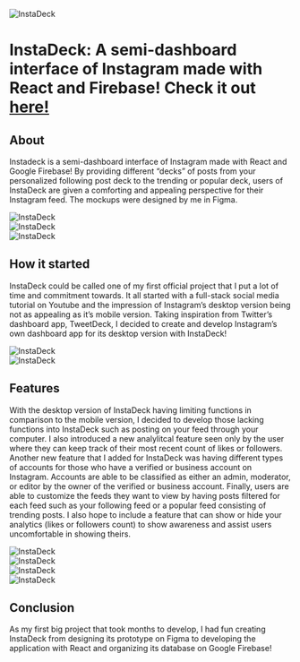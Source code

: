 ![InstaDeck](https://github.com/juliuscecilia33/InstaDeck/blob/main/src/components/images/PreviewPage.png)
# InstaDeck: A semi-dashboard interface of Instagram made with React and Firebase! Check it out [here!](https://instadeck.netlify.app)

## About 
<p>Instadeck is a semi-dashboard interface of Instagram made with React and Google Firebase! By providing different “decks” of posts from your personalized following post deck to the trending or popular deck, users of InstaDeck are given a comforting and appealing perspective for their Instagram feed. The mockups were designed by me in Figma.</p>

![InstaDeck](https://github.com/juliuscecilia33/instadeck/blob/main/src/components/images/PagesPNG.jpg)
<br />
![InstaDeck](https://github.com/juliuscecilia33/InstaDeck/blob/main/src/components/images/RealHomePage.png)
<br />
![InstaDeck](https://github.com/juliuscecilia33/instadeck/blob/main/src/components/images/Pages%203%20Vertical.png)
<br />

## How it started
<p>InstaDeck could be called one of my first official project that I put a lot of time and commitment towards. It all started with a full-stack social media tutorial on Youtube and the impression of Instagram’s desktop version being not as appealing as it’s mobile version. Taking inspiration from Twitter’s dashboard app, TweetDeck, I decided to create and develop Instagram’s own dashboard app for its desktop version with InstaDeck! </p>

![InstaDeck](https://github.com/juliuscecilia33/instadeck/blob/main/src/components/images/Page1.jpg)
<br />
![InstaDeck](https://github.com/juliuscecilia33/instadeck/blob/main/src/components/images/Page1DarkMode.jpg)
<br />

## Features
<p>With the desktop version of InstaDeck having limiting functions in comparison to the mobile version, I decided to develop those lacking functions into InstaDeck such as posting on your feed through your computer. I also introduced a new analylitcal feature seen only by the user where they can keep track of their most recent count of likes or followers. Another new feature that I added for InstaDeck was having different types of accounts for those who have a verified or business account on Instagram. Accounts are able to be classified as either an admin, moderator, or editor by the owner of the verified or business account. Finally, users are able to customize the feeds they want to view by having posts filtered for each feed such as your following feed or a popular feed consisting of trending posts. I also hope to include a feature that can show or hide your analytics (likes or followers count) to show awareness and assist users uncomfortable in showing theirs. </p>

![InstaDeck](https://github.com/juliuscecilia33/instadeck/blob/main/src/components/images/Page2.jpg)
<br />
![InstaDeck](https://github.com/juliuscecilia33/instadeck/blob/main/src/components/images/Page2DarkMode.jpg)
<br />
![InstaDeck](https://github.com/juliuscecilia33/instadeck/blob/main/src/components/images/SignUpPages.jpg)
<br />
![InstaDeck](https://github.com/juliuscecilia33/instadeck/blob/main/src/components/images/Sign%20In%20Page.jpg)
<br />

## Conclusion 
<p>As my first big project that took months to develop, I had fun creating InstaDeck from designing its prototype on Figma to developing the application with React and organizing its database on Google Firebase! </p>



